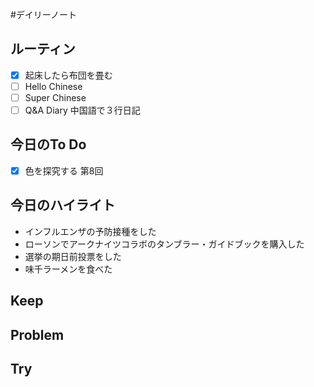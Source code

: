#デイリーノート
## ルーティン
- [x] 起床したら布団を畳む
- [ ] Hello Chinese
- [ ] Super Chinese
- [ ] Q&A Diary 中国語で３行日記
## 今日のTo Do
- [x] 色を探究する 第8回
## 今日のハイライト
- インフルエンザの予防接種をした
- ローソンでアークナイツコラボのタンブラー・ガイドブックを購入した
- 選挙の期日前投票をした
- 味千ラーメンを食べた
## Keep
## Problem
## Try
